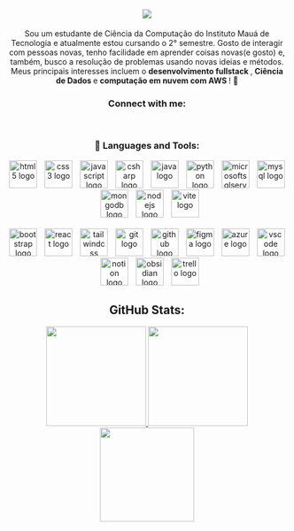 <h1 align="center">
<img src="https://readme-typing-svg.herokuapp.com/?font=Righteous&size=35&color=3A9EF0&center=true&vCenter=true&width=500&height=70&duration=4000&lines=Olá!+👋;+Meu+nome+é+Antônio!;" />
</h1>
<div align="center">
  <p> Sou um estudante de Ciência da Computação do Instituto Mauá de Tecnologia e atualmente estou cursando o 2° semestre. Gosto de interagir com pessoas novas, tenho facilidade em aprender coisas novas(e gosto) e, também, busco a resolução de problemas usando novas ideias e métodos. Meus principais interesses incluem o <strong> desenvolvimento fullstack </strong>, <strong> Ciência de Dados </strong> e <strong> computação em nuvem com AWS </strong>! 🚀 <p>



  ### Connect with me:
  <a href="https://www.linkedin.com/in/ant%C3%B4nio-v%C3%ADtor-bozzo-de-napoli-2927a0323/" target="_blank"><img src="https://img.shields.io/badge/LinkedIn-0077B5?style=for-the-badge&logo=linkedin&logoColor=white" alt=""></a>
  <a href="mailto:antonionapoli394@gmail.com" target="_blank"><img src="https://img.shields.io/badge/Gmail-D14836?style=for-the-badge&logo=gmail&logoColor=white" alt=""></a>
  
  
###  🔧 Languages and Tools:
<div align="center">
  
  <!-- Linha 1 -->
  <img src="https://skillicons.dev/icons?i=html" height="50" alt="html5 logo" />
  <img width="6" />
  <img src="https://skillicons.dev/icons?i=css" height="50" alt="css3 logo" />
  <img width="6" />
  <img src="https://skillicons.dev/icons?i=js" height="50" alt="javascript logo" />
  <img width="6" />
  <img src="https://skillicons.dev/icons?i=cs" height="50" alt="csharp logo" />
  <img width="6" />
  <img src="https://skillicons.dev/icons?i=java" height="50" alt="java logo" />
  <img width="6" />
  <img src="https://skillicons.dev/icons?i=py" height="50" alt="python logo" />
  <img width="6" />
  <img src="https://cdn.jsdelivr.net/gh/devicons/devicon/icons/microsoftsqlserver/microsoftsqlserver-plain.svg" height="50" alt="microsoftsqlserver logo" />
  <img width="6" />
  <img src="https://skillicons.dev/icons?i=mysql" height="50" alt="mysql logo" />
  <img width="6" />
  <img src="https://skillicons.dev/icons?i=mongodb" height="50" alt="mongodb logo" />
  <img width="6" />
  <img src="https://skillicons.dev/icons?i=nodejs" height="50" alt="nodejs logo" />
  <img width="6" />
  <img src="https://skillicons.dev/icons?i=vite" height="50" alt="vite logo" />

  <!-- Quebra -->
  <br />
  <br />

  <!-- Linha 2 -->
  <img src="https://skillicons.dev/icons?i=bootstrap" height="50" alt="bootstrap logo" />
  <img width="6" />
  <img src="https://skillicons.dev/icons?i=react" height="50" alt="react logo" />
  <img width="6" />
  <img src="https://skillicons.dev/icons?i=tailwind" height="50" alt="tailwindcss logo" />
  <img width="6" />
  <img src="https://skillicons.dev/icons?i=git" height="50" alt="git logo" />
  <img width="6" />
  <img src="https://skillicons.dev/icons?i=github" height="50" alt="github logo" />
  <img width="6" />
  <img src="https://skillicons.dev/icons?i=figma" height="50" alt="figma logo" />
  <img width="6" />
  <img src="https://skillicons.dev/icons?i=azure" height="50" alt="azure logo" />
  <img width="6" />
  <img src="https://skillicons.dev/icons?i=vscode" height="50" alt="vscode logo" />
  <img width="6" />
  <img src="https://skillicons.dev/icons?i=notion" height="50" alt="notion logo" />
  <img width="6" />
  <img src="https://skillicons.dev/icons?i=obsidian" height="50" alt="obsidian logo" />
  <img width="6" />
  <img src="https://cdn.simpleicons.org/trello/0052CC" height="50" alt="trello logo" />
</div>
  
  ## GitHub Stats:
  
  <div>
    <a href="https://github.com/antonioVitor04">
      <img height="180em" src="https://github-readme-stats.vercel.app/api?username=antonioVitor04&show_icons=true&theme=tokyonight&include_all_commits=true&count_private=true"/>
    </a>
    <img height="180em" src="https://github-readme-stats.vercel.app/api/top-langs/?username=antonioVitor04&layout=compact&langs_count=16&theme=tokyonight"/>
    <img height="170em" src="https://streak-stats.demolab.com/?user=antonioVitor04&theme=tokyonight"/>
  </div>
</div>




